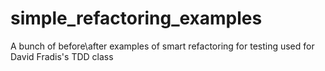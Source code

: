 # simple_refactoring_examples
A bunch of before\after examples of smart refactoring for testing used for David Fradis's TDD class
